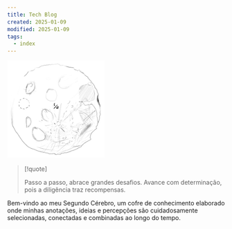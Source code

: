 ```yaml
---
title: Tech Blog
created: 2025-01-09
modified: 2025-01-09
tags:
  - index
---
```


<div class="head-card">
<img src="moon-light.png" width="225">

> [!quote]
>
> Passo a passo, abrace grandes desafios. Avance com determinação, pois a diligência traz recompensas.

</div>

Bem-vindo ao meu Segundo Cérebro, um cofre de conhecimento elaborado onde minhas anotações, ideias e percepções são cuidadosamente selecionadas, conectadas e combinadas ao longo do tempo.

